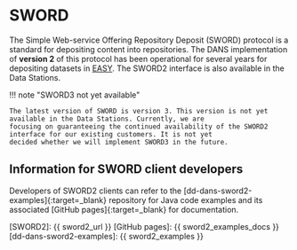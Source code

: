 SWORD
=====

The Simple Web-service Offering Repository Deposit (SWORD) protocol is a standard for depositing content into
repositories. The DANS implementation of **version 2** of this protocol has been operational for several years for
depositing datasets in [EASY](./migration.md). The SWORD2 interface is also available in the Data Stations.

!!! note "SWORD3 not yet available"

    The latest version of SWORD is version 3. This version is not yet available in the Data Stations. Currently, we are 
    focusing on guaranteeing the continued availability of the SWORD2 interface for our existing customers. It is not yet
    decided whether we will implement SWORD3 in the future. 

Information for SWORD client developers
---------------------------------------
Developers of SWORD2 clients can refer to the [dd-dans-sword2-examples]{:target=_blank} repository for Java code
examples and its associated [GitHub pages]{:target=_blank} for documentation.

[SWORD2]: {{ sword2_url }}
[GitHub pages]: {{ sword2_examples_docs }}
[dd-dans-sword2-examples]: {{ sword2_examples }}